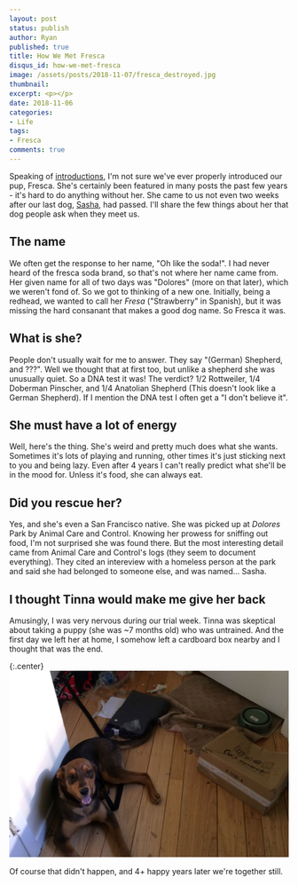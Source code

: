 ```yaml
---
layout: post
status: publish
author: Ryan
published: true
title: How We Met Fresca
disqus_id: how-we-met-fresca
image: /assets/posts/2018-11-07/fresca_destroyed.jpg
thumbnail: 
excerpt: <p></p>
date: 2018-11-06
categories:
- Life
tags:
- Fresca
comments: true
---
```


Speaking of [introductions](/you-may-know-me-already/), I'm not sure we've ever properly introduced our pup, Fresca. She's certainly been featured in many posts the past few years - it's hard to do anything without her. She came to us not even two weeks after our last dog, [Sasha](/goodbye-sasha-repost/), had passed. I'll share the few things about her that dog people ask when they meet us.

## The name

We often get the response to her name, "Oh like the soda!". I had never heard of the fresca soda brand, so that's not where her name came from. Her given name for all of two days was "Dolores" (more on that later), which we weren't fond of. So we got to thinking of a new one. Initially, being a redhead, we wanted to call her *Fresa* ("Strawberry" in Spanish), but it was missing the hard consanant that makes a good dog name. So Fresca it was.

## What is she?

People don't usually wait for me to answer. They say "(German) Shepherd, and ???". Well we thought that at first too, but unlike a shepherd she was unusually quiet. So a DNA test it was! The verdict? 1/2 Rottweiler, 1/4 Doberman Pinscher, and 1/4 Anatolian Shepherd (This doesn't look like a German Shepherd). If I mention the DNA test I often get a "I don't believe it".

## She must have a lot of energy

Well, here's the thing. She's weird and pretty much does what she wants. Sometimes it's lots of playing and running, other times it's just sticking next to you and being lazy. Even after 4 years I can't really predict what she'll be in the mood for. Unless it's food, she can always eat.

## Did you rescue her?

Yes, and she's even a San Francisco native. She was picked up at *Dolores* Park by Animal Care and Control. Knowing her prowess for sniffing out food, I'm not surprised she was found there. But the most interesting detail came from Animal Care and Control's logs (they seem to document everything). They cited an intereview with a homeless person at the park and said she had belonged to someone else, and was named... Sasha.

## I thought Tinna would make me give her back

Amusingly, I was very nervous during our trial week. Tinna was skeptical about taking a puppy (she was ~7 months old) who was untrained. And the first day we left her at home, I somehow left a cardboard box nearby and I thought that was the end.

{:.center}
![Fresca Destroyed a Box](/assets/posts/2018-11-07/fresca_destroyed.jpg) 

Of course that didn't happen, and 4+ happy years later we're together still.